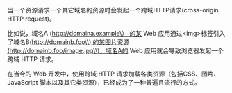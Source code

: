当一个资源请求一个其它域名的资源时会发起一个跨域HTTP请求\(cross-origin HTTP request\)。

比如说，域名A \([http://domaina.example\） 的某](http://domaina.example\)的某) Web 应用通过&lt;img&gt;标签引入了域名B\([http://domainb.foo\\) 的某图片资源\(http://domainb.foo/image.jpg\\)，域名A的](http://domainb.foo\)的某图片资源\(http://domainb.foo/image.jpg\)，域名A的) Web 应用就会导致浏览器发起一个跨域 HTTP 请求。

在当今的 Web 开发中，使用跨域 HTTP 请求加载各类资源（包括CSS、图片、JavaScript 脚本以及其它类资源），已经成为了一种普遍且流行的方式。

